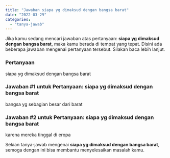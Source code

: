 ```yaml
---
title: "Jawaban siapa yg dimaksud dengan bangsa barat"
date: "2022-03-29"
categories: 
  - "tanya-jawab"
---
```


Jika kamu sedang mencari jawaban atas pertanyaan: **siapa yg dimaksud dengan bangsa barat**, maka kamu berada di tempat yang tepat. Disini ada beberapa jawaban mengenai pertanyaan tersebut. Silakan baca lebih lanjut.

### Pertanyaan

siapa yg dimaksud dengan bangsa barat

### Jawaban #1 untuk Pertanyaan: siapa yg dimaksud dengan bangsa barat

bangsa yg sebagian besar dari barat  

### Jawaban #2 untuk Pertanyaan: siapa yg dimaksud dengan bangsa barat

karena mereka tinggal di eropa

Sekian tanya-jawab mengenai **siapa yg dimaksud dengan bangsa barat**, semoga dengan ini bisa membantu menyelesaikan masalah kamu.
